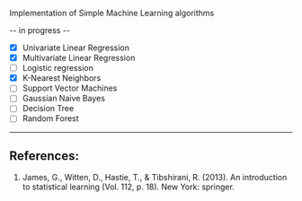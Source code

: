 Implementation of Simple Machine Learning algorithms 

-- in progress --

- [x] Univariate Linear Regression
- [x] Multivariate Linear Regression
- [ ] Logistic regression
- [x] K-Nearest Neighbors
- [ ] Support Vector Machines
- [ ] Gaussian Naive Bayes
- [ ] Decision Tree
- [ ] Random Forest

---

## References: 

1. James, G., Witten, D., Hastie, T., & Tibshirani, R. (2013). An introduction to statistical learning (Vol. 112, p. 18). New York: springer.
